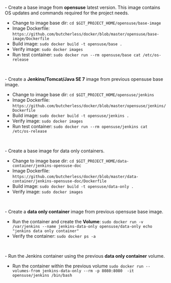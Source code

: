 <p>- Create a base image from <b>opensuse</b> latest version. This image contains OS updates and commands required for the project needs.</p>
<ul>

<li>Change to image base dir:
<code>cd $GIT_PROJECT_HOME/opensuse/base-image</code>

<li>Image Dockerfile:
<code>https://github.com/butcherless/docker/blob/master/opensuse/base-image/Dockerfile</code>

<li>Build image:
<code>sudo docker build -t opensuse/base .</code>

<li>Verify image:
<code>sudo docker images</code>

<li>Run test container:
<code>sudo docker run --rm opensuse/base cat /etc/os-release</code>

</ul>
<br/>


<p>- Create a <b>Jenkins/Tomcat/Java SE 7</b> image from previous opensuse base image.</p>
<ul>

<li>Change to image base dir:
<code>cd $GIT_PROJECT_HOME/opensuse/jenkins</code>

<li>Image Dockerfile:
<code>https://github.com/butcherless/docker/blob/master/opensuse/jenkins/Dockerfile</code>

<li>Build image:
<code>sudo docker build -t opensuse/jenkins .</code>

<li>Verify image:
<code>sudo docker images</code>

<li>Run test container:
<code>sudo docker run --rm opensuse/jenkins cat /etc/os-release</code>

</ul>
<br/>


<p>- Create a base image for data only containers.</p>
<ul>

<li>Change to image base dir:
<code>cd $GIT_PROJECT_HOME/data-container/jenkins-opensuse-doc</code>

<li>Image Dockerfile:
<code>https://github.com/butcherless/docker/blob/master/data-container/jenkins-opensuse-doc/Dockerfile</code>

<li>Build image:
<code>sudo docker build -t opensuse/data-only .</code>

<li>Verify image:
<code>sudo docker images</code>

</ul>
<br/>


<p>- Create a <b>data only container</b> image from previous opensuse base image.</p>
<ul>

<li>Run the container and create the <b>Volume</b>:
<code>sudo docker run -v /var/jenkins --name jenkins-data-only opensuse/data-only echo "jenkins data only container"</code>

<li>Verify the container:
<code>sudo docker ps -a</code>

</ul>
<br/>


<p>- Run the Jenkins container using the previous <b>data only container</b> volume.</p>
<ul>

<li>Run the container within the previous volume
<code>sudo docker run --volumes-from jenkins-data-only --rm -p 8080:8080  -it opensuse/jenkins /bin/bash</code>

</ul>
